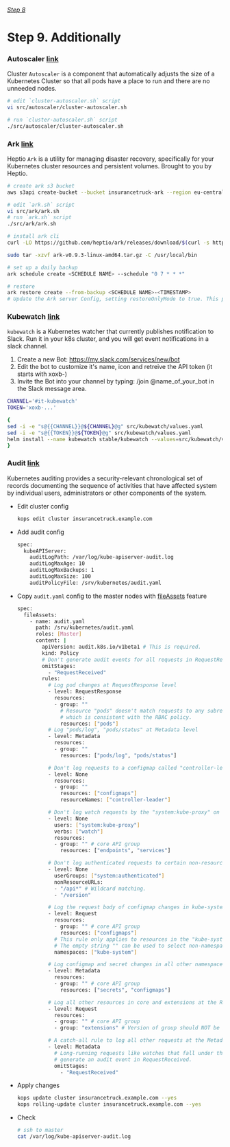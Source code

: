 ###### [Step 8](http://54.152.51.78:10080/ironjab/it-k8s/src/master/docs/step8.md)

# Step 9. Additionally

### Autoscaler [link](https://github.com/kubernetes/kops/tree/master/addons/cluster-autoscaler)

Cluster `Autoscaler` is a component that automatically adjusts the size of a Kubernetes Cluster so that all pods have a place to run and there are no unneeded nodes. 

```sh
# edit `cluster-autoscaler.sh` script
vi src/autoscaler/cluster-autoscaler.sh
```
```sh
# run `cluster-autoscaler.sh` script
./src/autoscaler/cluster-autoscaler.sh
```

### Ark [link](https://github.com/heptio/ark)

Heptio `Ark` is a utility for managing disaster recovery, specifically for your Kubernetes cluster resources and persistent volumes. Brought to you by Heptio.

```sh
# create ark s3 bucket
aws s3api create-bucket --bucket insurancetruck-ark --region eu-central-1 --create-bucket-configuration LocationConstraint=eu-central-1

# edit `ark.sh` script
vi src/ark/ark.sh
# run `ark.sh` script
./src/ark/ark.sh

# install ark cli
curl -LO https://github.com/heptio/ark/releases/download/$(curl -s https://api.github.com/repos/heptio/ark/releases/latest | grep tag_name | cut -d '"' -f 4)/ark-$(curl -s https://api.github.com/repos/heptio/ark/releases/latest | grep tag_name | cut -d '"' -f 4)-linux-amd64.tar.gz | tar zx

sudo tar -xzvf ark-v0.9.3-linux-amd64.tar.gz -C /usr/local/bin

# set up a daily backup
ark schedule create <SCHEDULE NAME> --schedule "0 7 * * *"

# restore
ark restore create --from-backup <SCHEDULE NAME>-<TIMESTAMP>
# Update the Ark server Config, setting restoreOnlyMode to true. This prevents Backup objects from being created or deleted during your Restore process.
```

### Kubewatch [link](https://github.com/bitnami-labs/kubewatch)

`kubewatch` is a Kubernetes watcher that currently publishes notification to Slack. Run it in your k8s cluster, and you will get event notifications in a slack channel.

1. Create a new Bot: https://my.slack.com/services/new/bot
2. Edit the bot to customize it's name, icon and retreive the API token (it starts with xoxb-)
3. Invite the Bot into your channel by typing: /join @name_of_your_bot in the Slack message area.

```sh
CHANNEL='#it-kubewatch'
TOKEN='xoxb-...'

{
sed -i -e "s@{{CHANNEL}}@${CHANNEL}@g" src/kubewatch/values.yaml
sed -i -e "s@{{TOKEN}}@${TOKEN}@g" src/kubewatch/values.yaml
helm install --name kubewatch stable/kubewatch --values=src/kubewatch/values.yaml
}
```


### Audit [link](https://github.com/kubernetes/kops/blob/master/docs/cluster_spec.md#audit-logging)

Kubernetes auditing provides a security-relevant chronological set of records documenting the sequence of activities that have affected system by individual users, administrators or other components of the system.

* Edit cluster config

    ```sh
    kops edit cluster insurancetruck.example.com
    ```

* Add audit config

    ```sh
    spec:
      kubeAPIServer:
        auditLogPath: /var/log/kube-apiserver-audit.log
        auditLogMaxAge: 10
        auditLogMaxBackups: 1
        auditLogMaxSize: 100
        auditPolicyFile: /srv/kubernetes/audit.yaml
    ```

* Copy `audit.yaml` config to the master nodes with [fileAssets](https://github.com/kubernetes/kops/blob/master/docs/cluster_spec.md#fileassets) feature
 
    ```sh
    spec:
      fileAssets:
        - name: audit.yaml
          path: /srv/kubernetes/audit.yaml
          roles: [Master]
          content: |
            apiVersion: audit.k8s.io/v1beta1 # This is required.
            kind: Policy
            # Don't generate audit events for all requests in RequestReceived stage.
            omitStages:
              - "RequestReceived"
            rules:
              # Log pod changes at RequestResponse level
              - level: RequestResponse
                resources:
                - group: ""
                  # Resource "pods" doesn't match requests to any subresource of pods,
                  # which is consistent with the RBAC policy.
                  resources: ["pods"]
              # Log "pods/log", "pods/status" at Metadata level
              - level: Metadata
                resources:
                - group: ""
                  resources: ["pods/log", "pods/status"]

              # Don't log requests to a configmap called "controller-leader"
              - level: None
                resources:
                - group: ""
                  resources: ["configmaps"]
                  resourceNames: ["controller-leader"]

              # Don't log watch requests by the "system:kube-proxy" on endpoints or services
              - level: None
                users: ["system:kube-proxy"]
                verbs: ["watch"]
                resources:
                - group: "" # core API group
                  resources: ["endpoints", "services"]

              # Don't log authenticated requests to certain non-resource URL paths.
              - level: None
                userGroups: ["system:authenticated"]
                nonResourceURLs:
                - "/api*" # Wildcard matching.
                - "/version"

              # Log the request body of configmap changes in kube-system.
              - level: Request
                resources:
                - group: "" # core API group
                  resources: ["configmaps"]
                # This rule only applies to resources in the "kube-system" namespace.
                # The empty string "" can be used to select non-namespaced resources.
                namespaces: ["kube-system"]

              # Log configmap and secret changes in all other namespaces at the Metadata level.
              - level: Metadata
                resources:
                - group: "" # core API group
                  resources: ["secrets", "configmaps"]

              # Log all other resources in core and extensions at the Request level.
              - level: Request
                resources:
                - group: "" # core API group
                - group: "extensions" # Version of group should NOT be included.

              # A catch-all rule to log all other requests at the Metadata level.
              - level: Metadata
                # Long-running requests like watches that fall under this rule will not
                # generate an audit event in RequestReceived.
                omitStages:
                  - "RequestReceived"
    ```

* Apply changes

    ```sh
    kops update cluster insurancetruck.example.com --yes
    kops rolling-update cluster insurancetruck.example.com --yes
    ```

* Check

    ```sh
    # ssh to master
    cat /var/log/kube-apiserver-audit.log
    ```